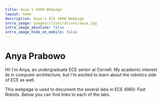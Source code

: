 ```yaml
---
title: Anya's 4960 Webpage
layout: home
description: Anya's ECE 4960 Webpage
intro_image: images/illustrations/anya.jpg
intro_image_absolute: false
intro_image_hide_on_mobile: false
---
```


# Anya Prabowo

Hi! I'm Anya, an undergraduate ECE senior at Cornell. My academic interest lie in computer architecture, but I'm excited to learn about the robotics side of ECE as well.

This webpage is used to document the several labs in ECE 4960: Fast Robots. Below you can find links to each of the labs.